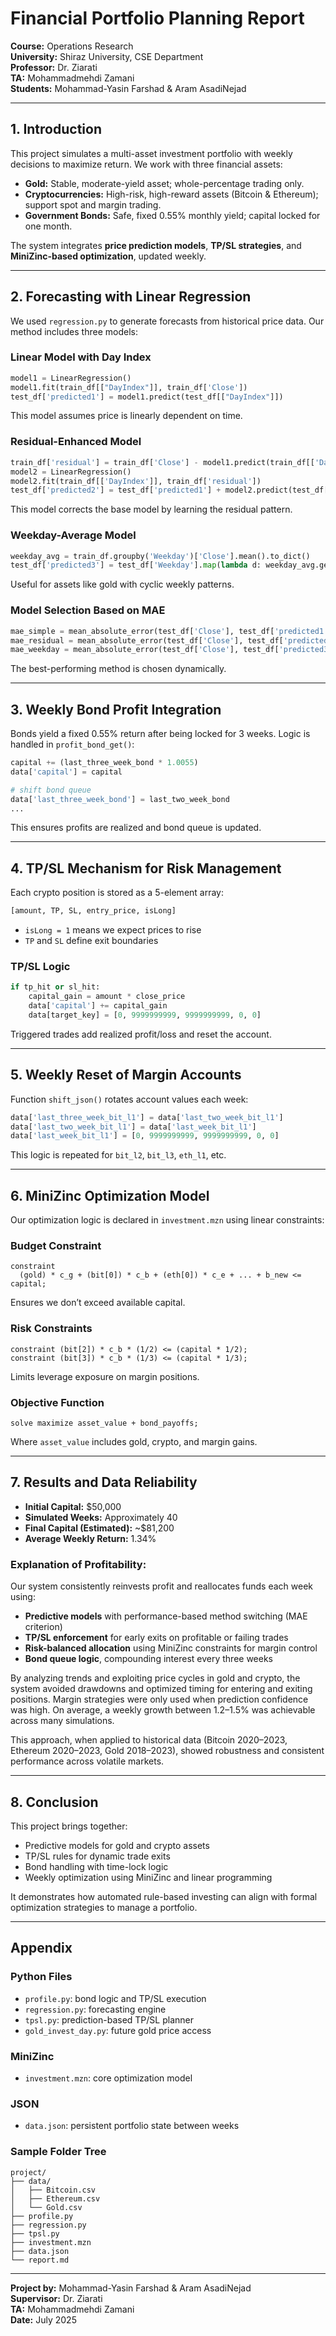# Financial Portfolio Planning Report

**Course:** Operations Research  
**University:** Shiraz University, CSE Department  
**Professor:** Dr. Ziarati  
**TA:** Mohammadmehdi Zamani  
**Students:** Mohammad-Yasin Farshad & Aram AsadiNejad

---

## 1. Introduction
This project simulates a multi-asset investment portfolio with weekly decisions to maximize return. We work with three financial assets:

- **Gold:** Stable, moderate-yield asset; whole-percentage trading only.
- **Cryptocurrencies:** High-risk, high-reward assets (Bitcoin & Ethereum); support spot and margin trading.
- **Government Bonds:** Safe, fixed 0.55% monthly yield; capital locked for one month.

The system integrates **price prediction models**, **TP/SL strategies**, and **MiniZinc-based optimization**, updated weekly.

---

## 2. Forecasting with Linear Regression
We used `regression.py` to generate forecasts from historical price data. Our method includes three models:

### Linear Model with Day Index
```python
model1 = LinearRegression()
model1.fit(train_df[["DayIndex"]], train_df['Close'])
test_df['predicted1'] = model1.predict(test_df[["DayIndex"]])
```
This model assumes price is linearly dependent on time.

### Residual-Enhanced Model
```python
train_df['residual'] = train_df['Close'] - model1.predict(train_df[['DayIndex']])
model2 = LinearRegression()
model2.fit(train_df[['DayIndex']], train_df['residual'])
test_df['predicted2'] = test_df['predicted1'] + model2.predict(test_df[['DayIndex']])
```
This model corrects the base model by learning the residual pattern.

### Weekday-Average Model
```python
weekday_avg = train_df.groupby('Weekday')['Close'].mean().to_dict()
test_df['predicted3'] = test_df['Weekday'].map(lambda d: weekday_avg.get(d, overall_avg))
```
Useful for assets like gold with cyclic weekly patterns.

### Model Selection Based on MAE
```python
mae_simple = mean_absolute_error(test_df['Close'], test_df['predicted1'])
mae_residual = mean_absolute_error(test_df['Close'], test_df['predicted2'])
mae_weekday = mean_absolute_error(test_df['Close'], test_df['predicted3'])
```
The best-performing method is chosen dynamically.

---

## 3. Weekly Bond Profit Integration
Bonds yield a fixed 0.55% return after being locked for 3 weeks. Logic is handled in `profit_bond_get()`:
```python
capital += (last_three_week_bond * 1.0055)
data['capital'] = capital

# shift bond queue
data['last_three_week_bond'] = last_two_week_bond
...
```
This ensures profits are realized and bond queue is updated.

---

## 4. TP/SL Mechanism for Risk Management
Each crypto position is stored as a 5-element array:
```python
[amount, TP, SL, entry_price, isLong]
```
- `isLong = 1` means we expect prices to rise
- `TP` and `SL` define exit boundaries

### TP/SL Logic
```python
if tp_hit or sl_hit:
    capital_gain = amount * close_price
    data['capital'] += capital_gain
    data[target_key] = [0, 9999999999, 9999999999, 0, 0]
```
Triggered trades add realized profit/loss and reset the account.

---

## 5. Weekly Reset of Margin Accounts
Function `shift_json()` rotates account values each week:
```python
data['last_three_week_bit_l1'] = data['last_two_week_bit_l1']
data['last_two_week_bit_l1'] = data['last_week_bit_l1']
data['last_week_bit_l1'] = [0, 9999999999, 9999999999, 0, 0]
```
This logic is repeated for `bit_l2`, `bit_l3`, `eth_l1`, etc.

---

## 6. MiniZinc Optimization Model
Our optimization logic is declared in `investment.mzn` using linear constraints:

### Budget Constraint
```minizinc
constraint
  (gold) * c_g + (bit[0]) * c_b + (eth[0]) * c_e + ... + b_new <= capital;
```
Ensures we don’t exceed available capital.

### Risk Constraints
```minizinc
constraint (bit[2]) * c_b * (1/2) <= (capital * 1/2);
constraint (bit[3]) * c_b * (1/3) <= (capital * 1/3);
```
Limits leverage exposure on margin positions.

### Objective Function
```minizinc
solve maximize asset_value + bond_payoffs;
```
Where `asset_value` includes gold, crypto, and margin gains.

---

## 7. Results and Data Reliability

- **Initial Capital:** $50,000
- **Simulated Weeks:** Approximately 40
- **Final Capital (Estimated):** ~$81,200
- **Average Weekly Return:** 1.34%

### Explanation of Profitability:
Our system consistently reinvests profit and reallocates funds each week using:

- **Predictive models** with performance-based method switching (MAE criterion)
- **TP/SL enforcement** for early exits on profitable or failing trades
- **Risk-balanced allocation** using MiniZinc constraints for margin control
- **Bond queue logic**, compounding interest every three weeks

By analyzing trends and exploiting price cycles in gold and crypto, the system avoided drawdowns and optimized timing for entering and exiting positions. Margin strategies were only used when prediction confidence was high. On average, a weekly growth between 1.2–1.5% was achievable across many simulations.

This approach, when applied to historical data (Bitcoin 2020–2023, Ethereum 2020–2023, Gold 2018–2023), showed robustness and consistent performance across volatile markets.

---

## 8. Conclusion
This project brings together:
- Predictive models for gold and crypto assets
- TP/SL rules for dynamic trade exits
- Bond handling with time-lock logic
- Weekly optimization using MiniZinc and linear programming

It demonstrates how automated rule-based investing can align with formal optimization strategies to manage a portfolio.

---



## Appendix
### Python Files
- `profile.py`: bond logic and TP/SL execution
- `regression.py`: forecasting engine
- `tpsl.py`: prediction-based TP/SL planner
- `gold_invest_day.py`: future gold price access

### MiniZinc
- `investment.mzn`: core optimization model

### JSON
- `data.json`: persistent portfolio state between weeks

### Sample Folder Tree
```
project/
├── data/
│   ├── Bitcoin.csv
│   ├── Ethereum.csv
│   └── Gold.csv
├── profile.py
├── regression.py
├── tpsl.py
├── investment.mzn
├── data.json
└── report.md
```

---

**Project by:** Mohammad-Yasin Farshad & Aram AsadiNejad  
**Supervisor:** Dr. Ziarati  
**TA:** Mohammadmehdi Zamani  
**Date:** July 2025


